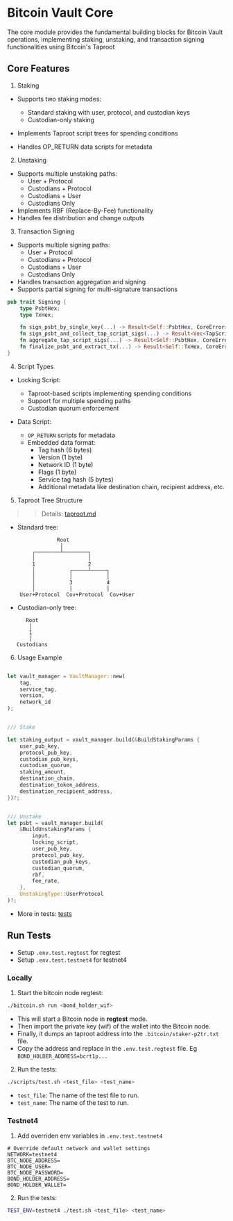 # Bitcoin Vault Core

The core module provides the fundamental building blocks for Bitcoin Vault operations, implementing staking, unstaking, and transaction signing functionalities using Bitcoin's Taproot

## Core Features

1. Staking

- Supports two staking modes:

  - Standard staking with user, protocol, and custodian keys
  - Custodian-only staking

- Implements Taproot script trees for spending conditions
- Handles OP_RETURN data scripts for metadata

2. Unstaking

- Supports multiple unstaking paths:
  - User + Protocol
  - Custodians + Protocol
  - Custodians + User
  - Custodians Only
- Implements RBF (Replace-By-Fee) functionality
- Handles fee distribution and change outputs

3. Transaction Signing

- Supports multiple signing paths:
  - User + Protocol
  - Custodians + Protocol
  - Custodians + User
  - Custodians Only
- Handles transaction aggregation and signing
- Supports partial signing for multi-signature transactions

```rust
pub trait Signing {
    type PsbtHex;
    type TxHex;

    fn sign_psbt_by_single_key(...) -> Result<Self::PsbtHex, CoreError>;
    fn sign_psbt_and_collect_tap_script_sigs(...) -> Result<Vec<TapScriptSig>, CoreError>;
    fn aggregate_tap_script_sigs(...) -> Result<Self::PsbtHex, CoreError>;
    fn finalize_psbt_and_extract_tx(...) -> Result<Self::TxHex, CoreError>;
}
```

4. Script Types

- Locking Script:

  - Taproot-based scripts implementing spending conditions
  - Support for multiple spending paths
  - Custodian quorum enforcement

- Data Script:

  - `OP_RETURN` scripts for metadata
  - Embedded data format:
    - Tag hash (6 bytes)
    - Version (1 byte)
    - Network ID (1 byte)
    - Flags (1 byte)
    - Service tag hash (5 bytes)
    - Additional metadata like destination chain, recipient address, etc.

5. Taproot Tree Structure

> > Details: [taproot.md](../docs/taproot.md)

- Standard tree:

```text
                Root
                 │
        ┌────────┴────────┐
        │                 │
        1                 2
        │           ┌─────┴─────┐
        │           │           │
        │           3           4
        │           │           │
    User+Protocol  Cov+Protocol  Cov+User
```

- Custodian-only tree:

```text
      Root
       │
       1
       │
   Custodians
```

6. Usage Example

```rust

let vault_manager = VaultManager::new(
    tag,
    service_tag,
    version,
    network_id
);


/// Stake

let staking_output = vault_manager.build(&BuildStakingParams {
    user_pub_key,
    protocol_pub_key,
    custodian_pub_keys,
    custodian_quorum,
    staking_amount,
    destination_chain,
    destination_token_address,
    destination_recipient_address,
})?;


/// Unstake
let psbt = vault_manager.build(
    &BuildUnstakingParams {
        input,
        locking_script,
        user_pub_key,
        protocol_pub_key,
        custodian_pub_keys,
        custodian_quorum,
        rbf,
        fee_rate,
    },
    UnstakingType::UserProtocol
)?;

```

- More in tests: [tests](./tests/)

## Run Tests

- Setup `.env.test.regtest` for regtest
- Setup `.env.test.testnet4` for testnet4

### Locally

1. Start the bitcoin node regtest:

```sh
./bitcoin.sh run <bond_holder_wif>
```

- This will start a Bitcoin node in **regtest** mode.
- Then import the private key (wif) of the wallet into the Bitcoin node.
- Finally, it dumps an taproot address into the `.bitcoin/staker-p2tr.txt` file.
- Copy the address and replace in the `.env.test.regtest` file. Eg `BOND_HOLDER_ADDRESS=bcrt1p...`

2. Run the tests:

```sh
./scripts/test.sh <test_file> <test_name>
```

- `test_file`: The name of the test file to run.
- `test_name`: The name of the test to run.

### Testnet4

1. Add overriden env variables in `.env.test.testnet4`

```
# Override default network and wallet settings
NETWORK=testnet4
BTC_NODE_ADDRESS=
BTC_NODE_USER=
BTC_NODE_PASSWORD=
BOND_HOLDER_ADDRESS=
BOND_HOLDER_WALLET=
```

2. Run the tests:

```sh
TEST_ENV=testnet4 ./test.sh <test_file> <test_name>
```
